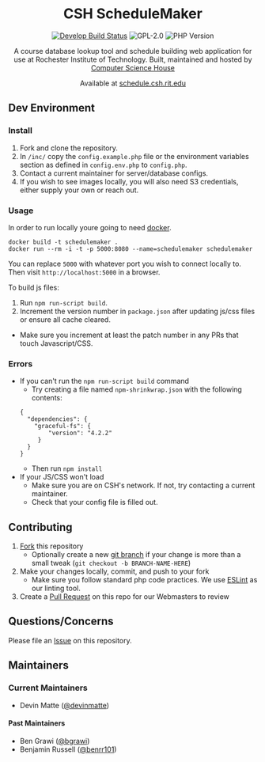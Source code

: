 <div align="center">

CSH Schedule**Maker**
=====================

[![Develop Build Status](https://travis-ci.com/ComputerScienceHouse/schedulemaker.svg?branch=develop)](https://travis-ci.com/ComputerScienceHouse/schedulemaker)
![GPL-2.0](https://img.shields.io/github/license/computersciencehouse/schedulemaker.svg)
![PHP Version](https://img.shields.io/travis/php-v/computersciencehouse/schedulemaker.svg)

A course database lookup tool and schedule building web application for use at Rochester Institute of Technology.
Built, maintained and hosted by [Computer Science House](https://csh.rit.edu)

Available at [schedule.csh.rit.edu](https://schedule.csh.rit.edu)

</div>

## Dev Environment

### Install
1. Fork and clone the repository.
2. In `/inc/` copy the `config.example.php` file or the environment variables section as defined in `config.env.php` to `config.php`.
3. Contact a current maintainer for server/database configs.
4. If you wish to see images locally, you will also need S3 credentials, either supply your own or reach out.

### Usage

In order to run locally youre going to need [docker](https://www.docker.com/).

```
docker build -t schedulemaker .
docker run --rm -i -t -p 5000:8080 --name=schedulemaker schedulemaker
```

You can replace `5000` with whatever port you wish to connect locally to. Then visit `http://localhost:5000` in a browser.

To build js files:
1. Run `npm run-script build`.
2. Increment the version number in `package.json` after updating js/css files or ensure all cache cleared.
  - Make sure you increment at least the patch number in any PRs that touch Javascript/CSS.

### Errors

- If you can't run the `npm run-script build` command
	- Try creating a file named `npm-shrinkwrap.json` with the following contents:
	```
	{
	  "dependencies": {
	    "graceful-fs": {
	        "version": "4.2.2"
	     }
	  }
	}
	```
	- Then run `npm install`
- If your JS/CSS won't load
	- Make sure you are on CSH's network. If not, try contacting a current maintainer.
	- Check that your config file is filled out.

## Contributing

1. [Fork](https://help.github.com/en/articles/fork-a-repo) this repository
    - Optionally create a new [git branch](https://git-scm.com/book/en/v2/Git-Branching-Branches-in-a-Nutshell) if your change is more than a small tweak (`git checkout -b BRANCH-NAME-HERE`)
2. Make your changes locally, commit, and push to your fork
	- Make sure you follow standard php code practices. We use [ESLint](https://eslint.org/docs/rules/) as our linting tool.
3. Create a [Pull Request](https://help.github.com/en/articles/about-pull-requests) on this repo for our Webmasters to review

## Questions/Concerns

Please file an [Issue](https://github.com/ComputerScienceHouse/schedulemaker/issues/new) on this repository.

## Maintainers

### Current Maintainers
- Devin Matte ([@devinmatte](https://github.com/devinmatte))

#### Past Maintainers
- Ben Grawi ([@bgrawi](https://github.com/bgrawi))
- Benjamin Russell ([@benrr101](https://github.com/benrr101))
